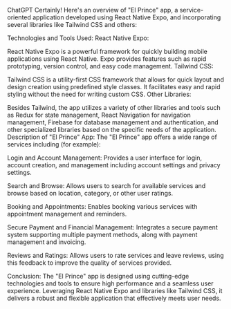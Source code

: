 
ChatGPT
Certainly! Here's an overview of "El Prince" app, a service-oriented application developed using React Native Expo, and incorporating several libraries like Tailwind CSS and others:

Technologies and Tools Used:
React Native Expo:

React Native Expo is a powerful framework for quickly building mobile applications using React Native. Expo provides features such as rapid prototyping, version control, and easy code management.
Tailwind CSS:

Tailwind CSS is a utility-first CSS framework that allows for quick layout and design creation using predefined style classes. It facilitates easy and rapid styling without the need for writing custom CSS.
Other Libraries:

Besides Tailwind, the app utilizes a variety of other libraries and tools such as Redux for state management, React Navigation for navigation management, Firebase for database management and authentication, and other specialized libraries based on the specific needs of the application.
Description of "El Prince" App:
The "El Prince" app offers a wide range of services including (for example):

Login and Account Management: Provides a user interface for login, account creation, and management including account settings and privacy settings.

Search and Browse: Allows users to search for available services and browse based on location, category, or other user ratings.

Booking and Appointments: Enables booking various services with appointment management and reminders.

Secure Payment and Financial Management: Integrates a secure payment system supporting multiple payment methods, along with payment management and invoicing.

Reviews and Ratings: Allows users to rate services and leave reviews, using this feedback to improve the quality of services provided.

Conclusion:
The "El Prince" app is designed using cutting-edge technologies and tools to ensure high performance and a seamless user experience. Leveraging React Native Expo and libraries like Tailwind CSS, it delivers a robust and flexible application that effectively meets user needs.
